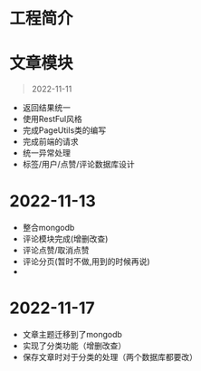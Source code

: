 # 工程简介

# 文章模块
> 2022-11-11
- 返回结果统一
- 使用RestFul风格
- 完成PageUtils类的编写
- 完成前端的请求
- 统一异常处理
- 标签/用户/点赞/评论数据库设计


# 2022-11-13
- 整合mongodb
- 评论模块完成(增删改查)
- 评论点赞/取消点赞
- 评论分页(暂时不做,用到的时候再说)
- 

# 2022-11-17
- 文章主题迁移到了mongodb
- 实现了分类功能（增删改查）
- 保存文章时对于分类的处理（两个数据库都要改）